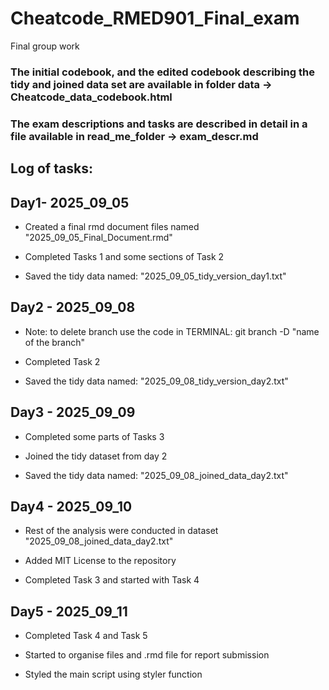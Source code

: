 # Cheatcode_RMED901_Final_exam
Final group work 

### The initial codebook, and the edited codebook describing the tidy and joined data set are available in folder data -> Cheatcode_data_codebook.html
### The exam descriptions and tasks are described in detail in a file available in read_me_folder -> exam_descr.md 

## Log of tasks: 
## Day1- 2025_09_05

- Created a final rmd document files named "2025_09_05_Final_Document.rmd"

- Completed Tasks 1 and some sections of Task 2

- Saved the tidy data named: "2025_09_05_tidy_version_day1.txt"


## Day2 - 2025_09_08

 - Note: to delete branch use the code in TERMINAL: git branch -D "name of the branch"

 - Completed Task 2
 
 - Saved the tidy data named: "2025_09_08_tidy_version_day2.txt"

## Day3 - 2025_09_09

 - Completed some parts of Tasks 3 

 - Joined the tidy dataset from day 2
 
 - Saved the tidy data named: "2025_09_08_joined_data_day2.txt"

## Day4 - 2025_09_10

 - Rest of the analysis were conducted in dataset "2025_09_08_joined_data_day2.txt"

 - Added MIT License to the repository 
 
 - Completed Task 3 and started with Task 4
   
## Day5 - 2025_09_11

- Completed Task 4 and Task 5

- Started to organise files and .rmd file for report submission
  
- Styled the main script using styler function
  

